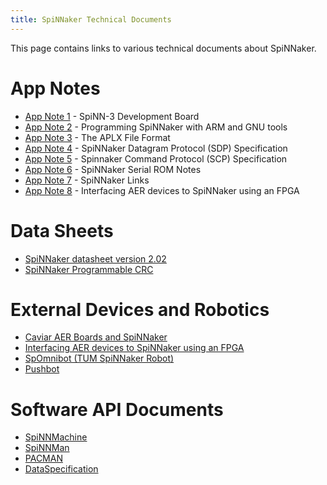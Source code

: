 ```yaml
---
title: SpiNNaker Technical Documents
---
```


This page contains links to various technical documents about SpiNNaker.


# App Notes

* [App Note 1](spinn-app-1.pdf) - SpiNN-3 Development Board
* [App Note 2](spinn-app-2.pdf) - Programming SpiNNaker with ARM and GNU tools
* [App Note 3](spinn-app-3.pdf) - The APLX File Format
* [App Note 4](spinn-app-4.pdf) - SpiNNaker Datagram Protocol (SDP) Specification
* [App Note 5](spinn-app-5.pdf) - Spinnaker Command Protocol (SCP) Specification
* [App Note 6](spinn-app-6.pdf) - SpiNNaker Serial ROM Notes
* [App Note 7](spinn-app-7.pdf) - SpiNNaker Links
* [App Note 8](spinn-app-8.pdf) - Interfacing AER devices to SpiNNaker using an FPGA

# Data Sheets

* [SpiNNaker datasheet version 2.02](SpiNN2DataShtV202.pdf)
* [SpiNNaker Programmable CRC](SpiNNaker_CRC.pdf)

# External Devices and Robotics

* [Caviar AER Boards and SpiNNaker](caviar_aer/)
* [Interfacing AER devices to SpiNNaker using an FPGA](fpga_aer/)
* [SpOmnibot (TUM SpiNNaker Robot)](spomnibot/)
* [Pushbot](push_bot/)

# Software API Documents

* [SpiNNMachine](https://spinnmachine.readthedocs.org)
* [SpiNNMan](https://spinnman.readthedocs.org)
* [PACMAN](https://pacman.readthedocs.org)
* [DataSpecification](https://dataspecification.readthedocs.org)
